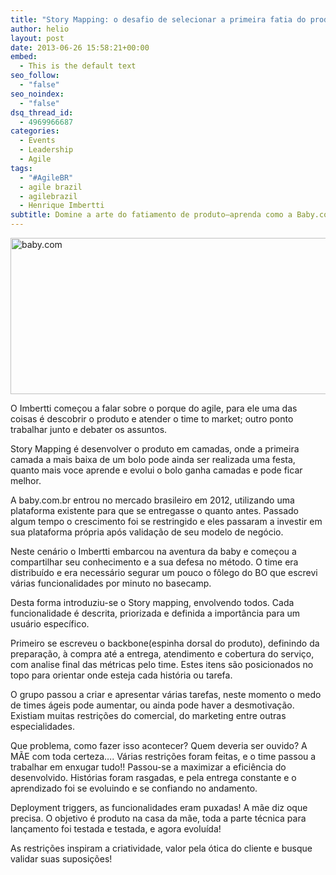 ```yaml
---
title: "Story Mapping: o desafio de selecionar a primeira fatia do produto"
author: helio
layout: post
date: 2013-06-26 15:58:21+00:00
embed:
  - This is the default text
seo_follow:
  - "false"
seo_noindex:
  - "false"
dsq_thread_id:
  - 4969966687
categories:
  - Events
  - Leadership
  - Agile
tags:
  - "#AgileBR"
  - agile brazil
  - agilebrazil
  - Henrique Imbertti
subtitle: Domine a arte do fatiamento de produto—aprenda como a Baby.com.br usou story mapping para construir produtos em camadas, priorizar funcionalidades e deixar o feedback do cliente guiar as decisões de desenvolvimento
---
```


[<img class="aligncenter size-full wp-image-746" alt="baby.com" src="/uploads/2013/06/Screen-Shot-2013-06-26-at-12.58.58-PM.png" width="514" height="250" srcset="/uploads/2013/06/Screen-Shot-2013-06-26-at-12.58.58-PM.png 514w, /uploads/2013/06/Screen-Shot-2013-06-26-at-12.58.58-PM-300x145.png 300w" sizes="(max-width: 514px) 100vw, 514px" />][1]

O Imbertti começou a falar sobre o porque do agile, para ele uma das coisas é descobrir o produto e atender o time to market; outro ponto trabalhar junto e debater os assuntos.

Story Mapping é desenvolver o produto em camadas, onde a primeira camada a mais baixa de um bolo pode ainda ser realizada uma festa, quanto mais voce aprende e evolui o bolo ganha camadas e pode ficar melhor.

A baby.com.br entrou no mercado brasileiro em 2012, utilizando uma plataforma existente para que se entregasse o quanto antes. Passado algum tempo o crescimento foi se restringido e eles passaram a investir em sua plataforma própria após validação de seu modelo de negócio.

Neste cenário o Imbertti embarcou na aventura da baby e começou a compartilhar seu conhecimento e a sua defesa no método. O time era distribuído e era necessário segurar um pouco o fôlego do BO que escrevi várias funcionalidades por minuto no basecamp.

Desta forma introduziu-se o Story mapping, envolvendo todos. Cada funcionalidade é descrita, priorizada e definida a importância para um usuário específico.

Primeiro se escreveu o backbone(espinha dorsal do produto), definindo da preparação, à compra até a entrega, atendimento e cobertura do serviço, com analise final das métricas pelo time. Estes itens são posicionados no topo para orientar onde esteja cada história ou tarefa.

O grupo passou a criar e apresentar várias tarefas, neste momento o medo de times ágeis pode aumentar, ou ainda pode haver a desmotivação. Existiam muitas restrições do comercial, do marketing entre outras especialidades.

Que problema, como fazer isso acontecer? Quem deveria ser ouvido? A MÃE com toda certeza…. Várias restrições foram feitas, e o time passou a trabalhar em enxugar tudo!! Passou-se a maximizar a eficiência do desenvolvido. Histórias foram rasgadas, e pela entrega constante e o aprendizado foi se evoluindo e se confiando no andamento.

Deployment triggers, as funcionalidades eram puxadas! A mãe diz oque precisa. O objetivo é produto na casa da mãe, toda a parte técnica para lançamento foi testada e testada, e agora evoluída!

As restrições inspiram a criatividade, valor pela ótica do cliente e busque validar suas suposições!

[1]: /uploads/2013/06/Screen-Shot-2013-06-26-at-12.58.58-PM.png
